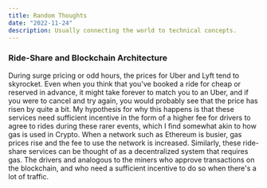 ```yaml
---
title: Random Thoughts
date: "2022-11-24"
description: Usually connecting the world to technical concepts.
---
```


### Ride-Share and Blockchain Architecture

During surge pricing or odd hours, the prices for Uber and Lyft tend to skyrocket. Even when you think that you've booked a ride for cheap or reserved in advance, it might take forever to match you to an Uber, and if you were to cancel and try again, you would probably see that the price has risen by quite a bit. My hypothesis for why this happens is that these services need sufficient incentive in the form of a higher fee for drivers to agree to rides during these rarer events, which I find somewhat akin to how gas is used in Crypto. When a network such as Ethereum is busier, gas prices rise and the fee to use the network is increased. Similarly, these ride-share services can be thought of as a decentralized system that requires gas. The drivers and analogous to the miners who approve transactions on the blockchain, and who need a sufficient incentive to do so when there's a lot of traffic.
